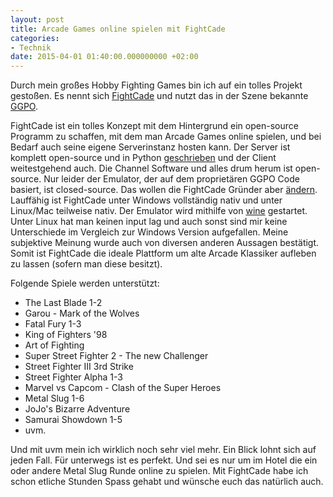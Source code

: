 ```yaml
---
layout: post
title: Arcade Games online spielen mit FightCade
categories:
- Technik
date: 2015-04-01 01:40:00.000000000 +02:00
---
```


Durch mein großes Hobby Fighting Games bin ich auf ein tolles Projekt gestoßen. Es nennt sich [FightCade](http://www.fightcade.com/) und nutzt das in der Szene bekannte [GGPO](http://ggpo.net/).

FightCade ist ein tolles Konzept mit dem Hintergrund ein open-source Programm zu schaffen, mit dem man Arcade Games online spielen, und bei Bedarf auch seine eigene Serverinstanz hosten kann. Der Server ist komplett open-source und in Python [geschrieben](https://github.com/poliva/ggposrv) und der Client weitestgehend auch. Die Channel Software und alles drum herum ist open-source. Nur leider der Emulator, der auf dem proprietären GGPO Code basiert, ist closed-source. Das wollen die FightCade Gründer aber [ändern](http://www.fightcade.com/#faq). Lauffähig ist FightCade unter Windows vollständig nativ und unter Linux/Mac teilweise nativ. Der Emulator wird mithilfe von [wine](https://www.winehq.org/) gestartet. Unter Linux hat man keinen input lag und auch sonst sind mir keine Unterschiede im Vergleich zur Windows Version aufgefallen. Meine subjektive Meinung wurde auch von diversen anderen Aussagen bestätigt. Somit ist FightCade die ideale Plattform um alte Arcade Klassiker aufleben zu lassen (sofern man diese besitzt).

Folgende Spiele werden unterstützt:

* The Last Blade 1-2
* Garou - Mark of the Wolves
* Fatal Fury 1-3
* King of Fighters '98
* Art of Fighting
* Super Street Fighter 2 - The new Challenger
* Street Fighter III 3rd Strike
* Street Fighter Alpha 1-3
* Marvel vs Capcom - Clash of the Super Heroes
* Metal Slug 1-6
* JoJo's Bizarre Adventure
* Samurai Showdown 1-5
* uvm.

Und mit uvm mein ich wirklich noch sehr viel mehr. Ein Blick lohnt sich auf jeden Fall. Für unterwegs ist es perfekt. Und sei es nur um im Hotel die ein oder andere Metal Slug Runde online zu spielen. Mit FightCade habe ich schon etliche Stunden Spass gehabt und wünsche euch das natürlich auch.

